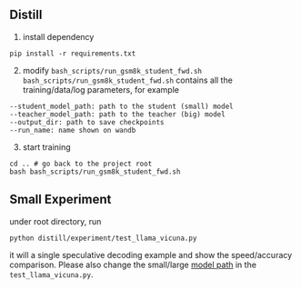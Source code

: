 ## Distill
1. install dependency
```
pip install -r requirements.txt
```

2. modify `bash_scripts/run_gsm8k_student_fwd.sh`
`bash_scripts/run_gsm8k_student_fwd.sh` contains all the training/data/log parameters, for example
```
--student_model_path: path to the student (small) model
--teacher_model_path: path to the teacher (big) model
--output_dir: path to save checkpoints
--run_name: name shown on wandb
```

3. start training
```
cd .. # go back to the project root
bash bash_scripts/run_gsm8k_student_fwd.sh
```

## Small Experiment
under root directory, run
```
python distill/experiment/test_llama_vicuna.py
```
it will a single speculative decoding example and show the speed/accuracy comparison. Please also change the small/large [model path](https://github.com/LiuXiaoxuanPKU/specNBCE/blob/aa961637038dd30c0790ca96a71b4ba88aa2b58c/distill/experiment/test_llama_vicuna.py#L12) in the `test_llama_vicuna.py`.
